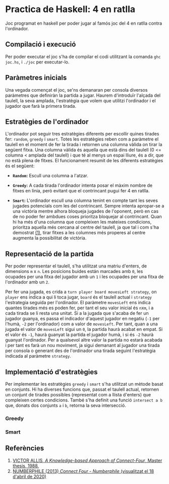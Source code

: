 # Practica de Haskell: 4 en ratlla

Joc programat en haskell per poder jugar al famós joc del 4 en ratlla contra l'ordinador.

## Compilació i execució

Per poder executar el joc s'ha de compilar el codi utilitzant la comanda ```ghc joc.hs```, i ```./joc``` per executar-lo.

## Paràmetres inicials

Una vegada començat el joc, se'ns demanaran per consola diversos paràmetres que definiràn la partida a jugar. Haurem d'introduïr l'alçada del taulell, la seva amplada, l'estratègia que volem que utilitzi l'ordinador i el jugador que farà la primera tirada.

## Estratègies de l'ordinador

L'ordinador pot seguir tres estratègies diferents per escollir quines tirades fer: `random`, `greedy` i `smart`. Totes les estratègies reben com a paràmetre el taulell en el moment de fer la tirada i retornen una columna vàlida on tirar la següent fitxa. Una columna vàlida és aquella que està dins del taulell (0 <= columna < amplada del taulell) i que té al menys un espai lliure, és a dir, que no està plena de fitxes. El funcionament resumit de les diferents estratègies és el següent:

- **`Random`:** Escull una columna a l'atzar.

- **`Greedy`:** A cada tirada l'ordinador intenta posar el màxim nombre de fitxes en linia, però evitant que el contrincant pugui fer 4 en ratlla. 

- **`Smart`:** L'ordinador escull una columna tenint en compte tant les seves jugades potencials com les del contrincant. Sempre intenta apropar-se a una victòria mentre alhora bloqueja jugades de l'oponent, però en cas de no poder fer ambdues coses prioritza bloquejar al contrincant. Quan hi ha més d'una columna que compleixen les mateixes condicions, prioritza aquella més cercana al centre del taulell, ja que tal i com s'ha demostrat [(1)](https://github.com/lucascajal/LP_practica_haskell/blob/master/README.md#refer%C3%A8ncies), tirar fitxes a les columnes més properes al centre augmenta la possibilitat de victòria.

## Representació de la partida

Per poder representar el taulell, s'ha utilitzat una matriu d'enters, de dimensions `m` x `n`. Les posicions buides están marcades amb `0`, les ocupades per una fitxa del jugador amb un `1` i les ocupades per una fitxa de l'ordinador amb un `2`. 

Per fer una jugada, es crida a `turn player board movesLeft strategy`, on `player` ens indica a qui li toca jugar, `board` és el taulell actual i `strategy` l'estrategia seguida per l'ordinador. El paràmetre `movesLeft` ens indica quantes tirades més es poden fer, per tant el seu valor inicial és `n`x`m`, i a cada tirada se li resta una unitat. Si a la jugada que s'acaba de fer un jugador guanya, es passa el indicador d'aquest jugador en negatiu (`-1` per l'humà, `-2` per l'ordinador) com a valor de `movesLeft`. Per tant, quan a una jugada el valor de `movesLeft` sigui un `0`, la partida haurà acabat en empat. Si el valor és `-1`, haurà guanyat la partida el jugador humà, i si és `-2` haurà guanyat l'ordinador. Per a qualsevol altre valor la partida no estarà acabada i per tant es farà un nou moviment, ja sigui demanant al jugador una tirada per consola o generant des de l'ordinador una tirada seguint l'estratègia indicada al paràmetre `strategy`.

## Implementació d'estratègies

Per implementar les estratègies `greedy` i `smart` s'ha utilitzat un mètode basat en conjunts. Hi ha diverses funcions que, passat el taulell actual, retornen un conjunt de tirades possibles (representat com a llista d'enters) que compleixen certes condicions. També s'ha definit una funció `intersect a b` que, donats dos conjunts `a` i `b`, retorna la seva intersecció.  

### Greedy


### Smart

## Referències
1) [VICTOR ALLIS, *A Knowledge-based Approach of Connect-Four*, Master thesis, 1988.](http://www.informatik.uni-trier.de/~fernau/DSL0607/Masterthesis-Viergewinnt.pdf)
2) [NUMBERPHILE (2013) *Connect Four - Numberphile* (visualitzat el 18 d'abril de 2020)](https://www.youtube.com/watch?v=yDWPi1pZ0Po&t=220s)
